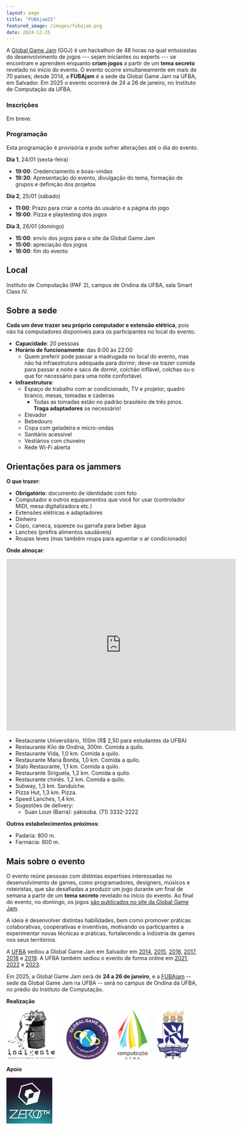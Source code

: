 ```yaml
---
layout: page
title: "FUBAjam25"
featured_image: /images/fubajam.png
date: 2024-12-25
---
```


A [Global Game Jam](http://globalgamejam.org/) (GGJ) é um hackathon de 48 horas na qual entusiastas do desenvolvimento de jogos --- sejam iniciantes ou experts --- se encontram e aprendem enquanto **criam jogos** a partir de um **tema secreto** revelado no início do evento. O evento ocorre simultaneamente em mais de 70 países; desde 2014, a **FUBAjam** é a sede da Global Game Jam na UFBA, em Salvador. Em 2025 o evento ocorrerá de 24 a 26 de janeiro, no Instituto de Computação da UFBA.

### Inscrições

Em breve.

<!-- [Clique aqui para se inscrever](https://goo.gl/forms/PvtD1XuqSNFAEA7c2). -->

### Programação

Esta programação é provisória e pode sofrer alterações até o dia do evento.

**Dia 1**, 24/01 (sexta-feira)

- **19:00**: Credenciamento e boas-vindas
- **19:30**: Apresentação do evento, divulgação do tema, formação de grupos e definição dos projetos

**Dia 2**, 25/01 (sábado)

- **11:00**: Prazo para criar a conta do usuário e a página do jogo
- **19:00**: Pizza e playtesting dos jogos

**Dia 3**, 26/01 (domingo)

- **15:00**: envio dos jogos para o site da Global Game Jam
- **15:00**: apreciação dos jogos
- **16:00**: fim do evento

## Local

Instituto de Computação (PAF 2), campus de Ondina da UFBA, sala Smart Class IV.

## Sobre a sede

**Cada um deve trazer seu próprio computador e extensão elétrica**, pois não há computadores disponíveis para os participantes no local do evento.

- **Capacidade**: 20 pessoas
- **Horário de funcionamento**: das 8:00 às 22:00
  - Quem preferir pode passar a madrugada no local do evento, mas não há infraestrutura adequada para dormir; deve-se trazer comida para passar a noite e saco de dormir, colchão inflável, colchas ou o que for necessário para uma noite confortável.
- **Infraestrutura**:
  - Espaço de trabalho com ar condicionado, TV e projetor, quadro branco, mesas, tomadas e cadeiras
    - Todas as tomadas estão no padrão brasileiro de três pinos. **Traga adaptadores** se necessário!
  - Elevador
  - Bebedouro
  - Copa com geladeira e micro-ondas
  - Sanitário acessível
  - Vestiários com chuveiro
  - Rede Wi-Fi aberta

## Orientações para os jammers

**O que trazer**:

- **Obrigatório**: documento de identidade com foto
- Computador e outros equipamentos que você for usar (controlador MIDI, mesa digitalizadora etc.)
- Extensões elétricas e adaptadores
- Dinheiro
- Copo, caneca, squeeze ou garrafa para beber água
- Lanches (prefira alimentos saudáveis)
- Roupas leves (mas também roupa para aguentar o ar condicionado)

**Onde almoçar**:

<center><iframe src="https://www.google.com/maps/embed?pb=!1m12!1m8!1m3!1d7774.881229805674!2d-38.512951!3d-13.0075895!3m2!1i1024!2i768!4f13.1!2m1!1srestaurants+near+Instituto+de+Biologia+da+UFBA+-+Campus+Ondina%2C+Salvador+-+State+of+Bahia!5e0!3m2!1sen!2sbr!4v1483902428766" width="600" height="450" frameborder="0" style="border:0" allowfullscreen></iframe></center>

- Restaurante Universitário, 100m (R$ 2,50 para estudantes da UFBA)
- Restaurante Kilo de Ondina, 300m. Comida a quilo.
- Restaurante Vida, 1,0 km. Comida a quilo.
- Restaurante Maria Bonita, 1,0 km. Comida a quilo.
- Stalo Restaurante, 1,1 km. Comida a quilo.
- Restaurante Siriguela, 1,2 km. Comida a quilo.
- Restaurante chinês. 1,2 km. Comida a quilo.
- Subway, 1,3 km. Sanduíche.
- Pizza Hut, 1,3 km. Pizza.
- Speed Lanches, 1,4 km.
- Sugestões de delivery:
  - Suan Loun (Barra): yakisoba. (71) 3332-2222

**Outros estabelecimentos próximos**:

- Padaria: 800 m.
- Farmácia: 800 m.

## Mais sobre o evento

O evento reúne pessoas com distintas expertises interessadas no desenvolvimento de games, como programadores, designers, músicos e roteiristas, que são desafiadas a produzir um jogo durante um final de semana a partir de um **tema secreto** revelado no início do evento. Ao final do evento, no domingo, os jogos [são publicados no site da Global Game Jam](http://globalgamejam.org/games).

A ideia é desenvolver distintas habilidades, bem como promover práticas colaborativas, cooperativas e inventivas, motivando os participantes a experimentar novas técnicas e práticas, fortalecendo a indústria de games nos seus territórios.

A [UFBA](https://www.ufba.br/) sediou a Global Game Jam em Salvador em [2014](http://globalgamejam.org/2014/jam-sites/fubajam), [2015](http://globalgamejam.org/2015/jam-sites/global-bind-jam), [2016](http://globalgamejam.org/2016/jam-sites/global-bind-jam), [2017](http://globalgamejam.org/2017/jam-sites/fubajam), [2018](https://globalgamejam.org/2018/jam-sites/fubajam) e [2019](http://globalgamejam.org/2019/jam-sites/fubajam). A UFBA também sediou o evento de forma online em [2021](http://globalgamejam.org/2021/jam-sites/fubajam), [2022](https://v3.globalgamejam.org/2022/jam-sites/fubajam-22) e [2023](https://globalgamejam.org/2023/jam-sites/fubajam-23).

Em 2025, a Global Game Jam será de **24 a 26 de janeiro**, e a [FUBAjam](http://globalgamejam.org/2019/jam-sites/fubajam) -- sede da Global Game Jam na UFBA -- será no campus de Ondina da UFBA, no prédio do Instituto de Computação.

<p><strong>Realização</strong></p>

<p>
<a style="padding-right: 20px;" href="http://indigente.ufba.br/"><img src="/images/logo-indigente.png" width="133" height="130" alt="Indigente" /></a>
<a style="padding-right: 20px;" href="http://globalgamejam.org/"><img src="/images/logo-ggj.png" height="110" alt="Global Game Jam" /></a>
<a style="padding-right: 20px;" href="http://www.dcc.ufba.br/"><img src="/images/logo-dcc.png" width="79" height="130" alt="Instituto de Computação" /></a>
<a style="padding-right: 20px;" href="http://www.ufba.br/"><img src="/images/logo-ufba.png" width="84" height="130" alt="Universidade Federal da Bahia" /></a>
</p>

<p><strong>Apoio</strong></p>

<p>
<a style="padding-right: 20px;" href="http://zeroth.team/"><img src="/images/team-zeroth.jpg" width="120" /></a>
<!-- <a style="padding-right: 20px;" href="http://produtosmagrela.com.br/"><img src="/images/logo-magrela.png" height="100" alt="Produtos Magrela" /></a> -->
<!-- <a style="padding-right: 20px;" href="https://www.aseprite.org/"><img src="/images/logo-aseprite.png" height="60" alt="aseprite" /></a>
<a style="padding-right: 20px;" href="https://www.metododerose.org/"><img src="/images/logo-derose.png" height="90" alt="DeRose Method" /></a>
<a style="padding-right: 20px;" href="http://escolabrasileiradegames.com.br/"><img src="/images/logo-escola-bras-games.png" height="100" alt="Escola Brasileira de Games" /></a> -->
</p>

<!-- <p> -->
<!-- <a style="padding-right: 20px;" href="http://studiovaz.com.br/"><img src="/images/logo-studiovaz.png" height="80" alt="Studio Vaz" /></a> -->
<!-- <a style="padding-right: 20px;" href="https://www.youtube.com/watch?v=klSgyjiKaqU"><img src="/images/logo-quartetris.jpg" height="80" alt="Quartetris" /></a> -->
<!-- </p> -->


<!-- 

<a style="padding-right: 20px;" href="https://www.facebook.com/bahiaindiedev/"><img src="/images/logo-bind.png" width="130" height="86" /></a>
</p>
 -->
</div>
